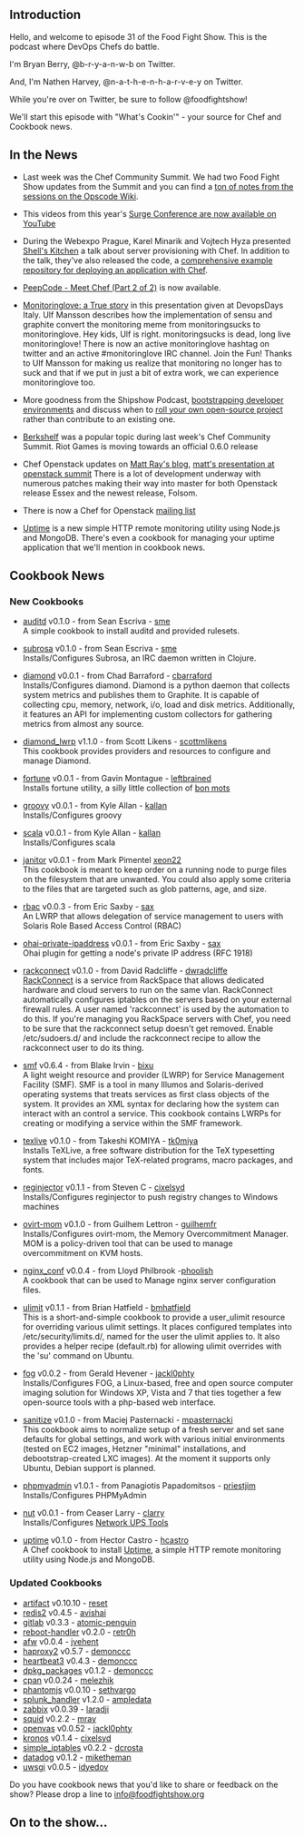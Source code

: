 Introduction
------------

Hello, and welcome to episode 31 of the Food Fight Show.  This is the podcast where DevOps Chefs do battle.

I'm Bryan Berry, @b-r-y-a-n-w-b on Twitter.


And, I'm Nathen Harvey, @n-a-t-h-e-n-h-a-r-v-e-y on Twitter.

While you're over on Twitter, be sure to follow @foodfightshow!

We'll start this episode with "What's Cookin'" - your source for Chef and Cookbook news.

In the News<a name="news"></a>
-----------

* Last week was the Chef Community Summit.  We had two Food Fight Show updates from the Summit and you can find a [ton of notes from the sessions on the Opscode Wiki](http://wiki.opscode.com/display/chef/Opscode+Community+Summit+2).


* This videos from this year's [Surge Conference are now available on YouTube](http://www.youtube.com/user/OmniTISurge)


* During the Webexpo Prague, Karel Minarik and Vojtech Hyza presented [Shell's Kitchen](http://webexpo.net/prague2012/talk/shells-kitchen/) a talk about server provisioning with Chef.  In addition to the talk, they've also released the code, a [comprehensive example repository for deploying an application with Chef](http://git.io/chef-hello-cloud).


* [PeepCode - Meet Chef (Part 2 of 2)](https://peepcode.com/products/chef-ii) is now available.


* [Monitoringlove: a True story](http://imansson.wordpress.com/2012/10/11/monitoringlove-a-true-story/) in this presentation
given at DevopsDays Italy. Ulf Mansson describes how the implementation of sensu and graphite convert the monitoring meme
from monitoringsucks to monitoringlove. Hey kids, Ulf is right. monitoringsucks is dead, long live monitoringlove! There
is now an active monitoringlove hashtag on twitter and an active #monitoringlove IRC channel. Join the Fun! Thanks
to Ulf Mansson for making us realize that monitoring no longer has to suck and that if we put in just a bit of extra work,
we can experience monitoringlove too.


* More goodness from the Shipshow Podcast, [bootstrapping developer environments](http://theshipshow.com/2012/10/bootstrapping-your-developer-environments/)
and discuss when to [roll your own open-source project](http://theshipshow.com/2012/10/rolling-your-own/) rather than 
contribute to an existing one.


* [Berkshelf](http://berkshelf.com/) was a popular topic during last week's Chef Community Summit. Riot Games is moving towards an official 0.6.0 release


* Chef Openstack updates on [Matt Ray's blog](http://leastresistance.wordpress.com/2012/10/23/chef-for-openstack-status-1022/), [matt's presentation at openstack summit](http://www.slideshare.net/mattray/chef-for-openstack-openstack-fall-2012-summit)
There is a lot of development underway with numerous patches making their way into master for both Openstack release Essex and the newest release, Folsom.

* There is now a Chef for Openstack [mailing list](http://groups.google.com/group/opscode-chef-openstack)


* [Uptime](http://fzaninotto.github.com/uptime/) is a new simple HTTP remote monitoring utility using Node.js and MongoDB.  There's even a cookbook for managing your uptime application that we'll mention in cookbook news.

Cookbook News<a name="cookbooks"></a>
-------------

### New Cookbooks

* [auditd](http://community.opscode.com/cookbooks/auditd) v0.1.0 - from Sean Escriva - [sme](http://community.opscode.com/users/sme)  
A simple cookbook to install auditd and provided rulesets. 

* [subrosa](http://community.opscode.com/cookbooks/subrosa) v0.1.0 - from Sean Escriva - [sme](http://community.opscode.com/users/sme)  
Installs/Configures Subrosa, an IRC daemon written in Clojure.

 
* [diamond](http://community.opscode.com/cookbooks/diamond) v0.0.1 - from Chad Barraford - [cbarraford](http://community.opscode.com/users/cbarraford)  
Installs/Configures diamond.  Diamond is a python daemon that collects system metrics and publishes them to Graphite. It is capable of collecting cpu, memory, network, i/o, load and disk metrics. Additionally, it features an API for implementing custom collectors for gathering metrics from almost any source.

* [diamond_lwrp](http://community.opscode.com/cookbooks/diamond_lwrp) v1.1.0 - from Scott Likens - [scottmlikens](http://community.opscode.com/users/scottmlikens)  
This cookbook provides providers and resources to configure and manage Diamond. 


* [fortune](http://community.opscode.com/cookbooks/fortune) v0.0.1 - from Gavin Montague - [leftbrained](http://community.opscode.com/users/leftbrained)  
Installs fortune utility, a silly little collection of [bon mots](https://www.google.com/search?q=define%3Abon+mot)


* [groovy](http://community.opscode.com/cookbooks/groovy) v0.0.1 - from Kyle Allan - [kallan](http://community.opscode.com/users/kallan)  
Installs/Configures groovy


* [scala](http://community.opscode.com/cookbooks/scala) v0.0.1 - from Kyle Allan - [kallan](http://community.opscode.com/users/kallan)  
Installs/Configures scala


* [janitor](http://community.opscode.com/cookbooks/janitor) v0.0.1 - from Mark Pimentel [xeon22](http://community.opscode.com/users/xeon22)  
This cookbook is meant to keep order on a running node to purge files on the filesystem that are unwanted. You could also apply some criteria to the files that are targeted such as glob patterns, age, and size.


* [rbac](http://community.opscode.com/cookbooks/rbac) v0.0.3 - from Eric Saxby - [sax](http://community.opscode.com/users/sax)  
An LWRP that allows delegation of service management to users with Solaris Role Based Access Control (RBAC)


* [ohai-private-ipaddress](http://community.opscode.com/cookbooks/ohai-private-ipaddress) v0.0.1 - from Eric Saxby - [sax](http://community.opscode.com/users/sax)  
Ohai plugin for getting a node's private IP address (RFC 1918)


* [rackconnect](http://community.opscode.com/cookbooks/rackconnect) v0.1.0 - from David Radcliffe -  [dwradcliffe](http://community.opscode.com/users/dwradcliffe)  
[RackConnect](http://www.rackspace.com/cloud/hybrid/dedicated_cloud/rackconnect/) is a service from RackSpace that allows dedicated hardware and cloud servers to run on the same vlan. RackConnect automatically configures iptables on the servers based on your external firewall rules. A user named 'rackconnect' is used by the automation to do this. If you're managing you RackSpace servers with Chef, you need to be sure that the rackconnect setup doesn't get removed.  Enable /etc/sudoers.d/ and include the rackconnect recipe to allow the rackconnect user to do its thing.  


* [smf](http://community.opscode.com/cookbooks/smf) v0.6.4 - from Blake Irvin - [bixu](http://community.opscode.com/users/bixu)  
A light weight resource and provider (LWRP) for Service Management Facility (SMF).  SMF is a tool in many Illumos and Solaris-derived operating systems that treats services as first class objects of the system. It provides an XML syntax for declaring how the system can interact with an control a service.  This cookbook contains LWRPs for creating or modifying a service within the SMF framework.


* [texlive](http://community.opscode.com/cookbooks/texlive) v0.1.0 - from Takeshi KOMIYA - [tk0miya](http://community.opscode.com/users/tk0miya)  
Installs TeXLive, a free software distribution for the TeX typesetting system that includes major TeX-related programs, macro packages, and fonts.


* [reginjector](http://community.opscode.com/cookbooks/reginjector) v0.1.1 - from Steven C - [cixelsyd](http://community.opscode.com/users/cixelsyd)  
Installs/Configures reginjector to push registry changes to Windows machines


* [ovirt-mom](http://community.opscode.com/cookbooks/ovirt-mom) v0.1.0 - from Guilhem Lettron -  [guilhemfr](http://community.opscode.com/users/guilhemfr)  
Installs/Configures ovirt-mom, the Memory Overcommitment Manager.  MOM is a policy-driven tool that can be used to manage overcommitment on KVM hosts.


* [nginx_conf](http://community.opscode.com/cookbooks/nginx_conf) v0.0.4 - from Lloyd Philbrook -[phoolish](http://community.opscode.com/users/phoolish)  
A cookbook that can be used to Manage nginx server configuration files.


* [ulimit](http://community.opscode.com/cookbooks/ulimit) v0.1.1 - from Brian Hatfield - [bmhatfield](http://community.opscode.com/users/bmhatfield)  
This is a short-and-simple cookbook to provide a user_ulimit resource for overriding various ulimit settings. It places configured templates into /etc/security/limits.d/, named for the user the ulimit applies to.  It also provides a helper recipe (default.rb) for allowing ulimit overrides with the 'su' command on Ubuntu.


* [fog](http://community.opscode.com/cookbooks/fog) v0.0.2 - from Gerald Hevener - [jackl0phty](http://community.opscode.com/users/jackl0phty)  
Installs/Configures FOG, a Linux-based, free and open source computer imaging solution for Windows XP, Vista and 7 that ties together a few open-source tools with a php-based web interface. 


* [sanitize](http://community.opscode.com/cookbooks/sanitize) v0.1.0 - from Maciej Pasternacki - [mpasternacki](http://community.opscode.com/users/mpasternacki)  
This cookbook aims to normalize setup of a fresh server and set sane defaults for global settings, and work with various initial environments (tested on EC2 images, Hetzner "minimal" installations, and debootstrap-created LXC images). At the moment it supports only Ubuntu, Debian support is planned.


* [phpmyadmin](http://community.opscode.com/cookbooks/phpmyadmin) v1.0.1 - from Panagiotis Papadomitsos - [priestjim](http://community.opscode.com/users/priestjim)  
Installs/Configures PHPMyAdmin


* [nut](http://community.opscode.com/cookbooks/nut) v0.0.1 - from Ceaser Larry - [clarry](http://community.opscode.com/users/clarry)  
Installs/Configures [Network UPS Tools](http://www.networkupstools.org/)


* [uptime](https://github.com/hectcastro/chef-uptime/) v0.1.0 - from Hector Castro - [hcastro](https://github.com/hectcastro)  
A Chef cookbook to install [Uptime](http://fzaninotto.github.com/uptime/), a simple HTTP remote monitoring utility using Node.js and MongoDB.

### Updated Cookbooks

* [artifact](http://community.opscode.com/cookbooks/artifact) v0.10.10 - [reset](http://community.opscode.com/users/reset)
* [redis2](http://community.opscode.com/cookbooks/redis2) v0.4.5 - [avishai](http://community.opscode.com/users/avishai)
* [gitlab](http://community.opscode.com/cookbooks/gitlab) v0.3.3 - [atomic-penguin](http://community.opscode.com/users/atomic-penguin)
* [reboot-handler](http://community.opscode.com/cookbooks/reboot-handler) v0.2.0 - [retr0h](http://community.opscode.com/users/retr0h)
* [afw](http://community.opscode.com/cookbooks/afw) v0.0.4 - [jvehent](http://community.opscode.com/users/jvehent)
* [haproxy2](http://community.opscode.com/cookbooks/haproxy2) v0.5.7 - [demonccc](http://community.opscode.com/users/demonccc)
* [heartbeat3](http://community.opscode.com/cookbooks/heartbeat3) v0.4.3 - [demonccc](http://community.opscode.com/users/demonccc)
* [dpkg_packages](http://community.opscode.com/cookbooks/dpkg_packages) v0.1.2 - [demonccc](http://community.opscode.com/users/demonccc)
* [cpan](http://community.opscode.com/cookbooks/cpan) v0.0.24 - [melezhik](http://community.opscode.com/users/melezhik)
* [phantomjs](http://community.opscode.com/cookbooks/phantomjs) v0.0.10 - [sethvargo](http://community.opscode.com/users/sethvargo)
* [splunk_handler](http://community.opscode.com/cookbooks/splunk_handler) v1.2.0 - [ampledata](http://community.opscode.com/users/ampledata)
* [zabbix](http://community.opscode.com/cookbooks/zabbix) v0.0.39 - [laradji](http://community.opscode.com/users/laradji)
* [squid](http://community.opscode.com/cookbooks/squid) v0.2.2 - [mray](http://community.opscode.com/users/mray)
* [openvas](http://community.opscode.com/cookbooks/openvas) v0.0.52 - [jackl0phty](http://community.opscode.com/users/jackl0phty)
* [kronos](http://community.opscode.com/cookbooks/kronos) v0.1.4 - [cixelsyd](http://community.opscode.com/users/cixelsyd)
* [simple_iptables](http://community.opscode.com/cookbooks/simple_iptables) v0.2.2 - [dcrosta](http://community.opscode.com/users/dcrosta)
* [datadog](http://community.opscode.com/cookbooks/datadog) v0.1.2 - [miketheman](http://community.opscode.com/users/miketheman)
* [uwsgi](http://community.opscode.com/cookbooks/uwsgi) v0.0.5 - [idyedov](http://community.opscode.com/users/idyedov)


Do you have cookbook news that you'd like to share or feedback on the show?  Please drop a line to info@foodfightshow.org

On to the show...
----------------
